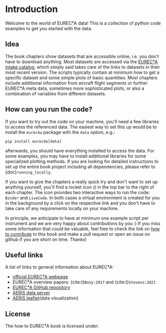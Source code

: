 # Introduction

Welcome to the world of EUREC⁴A data!
This is a collection of python code examples to get you started with the data.

## Idea
The book chapters show datasets that are accessible online, i.e. you don't have to download anything. Most datasets are accessed via the [EUREC⁴A intake catalog](https://github.com/eurec4a/eurec4a-intake), which simply said takes care of the links to datasets in their most recent version.
The scripts typically contain at minimum how to get a specific dataset and some simple plots of basic quantities. Most chapters include additional information from aircraft flight segments or further EUREC⁴A meta data, sometimes more sophisticated plots, or also a combination of variables from different datasets.

## How can you run the code?
If you want to try out the code on your machine, you'll need a few libraries to access the referenced data.
The easiest way to set this up would be to install the `eurec4a` package with the `data` option, e.g.:
```
pip install eurec4a[data]
```
afterwards, you should have everything installed to access the data. For some examples, you may have to install additional libraries for some specialized plotting methods.
If you are looking for detailed instructions to set up the entire book project including all dependencies, please refer to {doc}`running_locally`.

If you want to give the chapters a really quick try and don't want to set up anything yourself, you'll find a rocket icon (<i class="fas fa-rocket"></i>) in the top bar to the right of each chapter. The icon provides two interactive ways to run the code: `Binder` and `LiveCode`. In both cases a virtual environment is created for you in the background by a click on the respective link and you don't have to take care of any requirements locally on your machine.

In principle, we anticipate to have at minimum one example script per instrument and we are very happy about contributions by you :)
If you miss some information that could be valuable, feel free to check the link on [how to contribute](https://github.com/eurec4a/how_to_eurec4a/blob/master/CONTRIBUTING.md) to this book and make a pull request or open an issue on github if you are short on time. Thanks!

## Useful links
A list of links to general information about EUREC⁴A:
* [official EUREC⁴A webpage](http://eurec4a.eu/)
* EUREC⁴A overview papers: {cite:t}`Bony:2017` and {cite:t}`Stevens:2021`
* [EUREC⁴A GitHub repository](https://github.com/eurec4a)
* [AERIS data server](https://observations.ipsl.fr/aeris/eurec4a-data/)
* [AERIS leaflet](https://observations.ipsl.fr/aeris/eurec4a/Leaflet/index.html)(data visualization)

## License

The how to EUREC⁴A book is licensed under:

```{include} LICENSE
```
